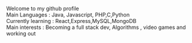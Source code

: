 Welcome to my github profile <br/>
Main Languages : Java, Javascript, PHP,C,Python <br/>
Currently learning : React,Express,MySQL,MongoDB <br/>
Main interests : Becoming a full stack dev, Algorithms , video games and working out
